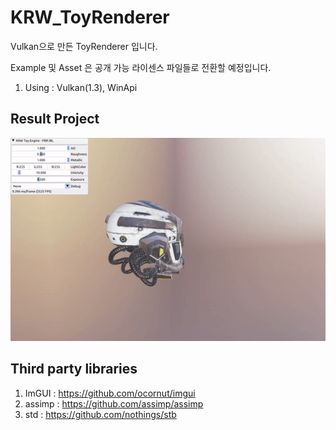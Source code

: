 # KRW_ToyRenderer

Vulkan으로 만든 ToyRenderer 입니다.

Example 및 Asset 은 공개 가능 라이센스 파일들로 전환할 예정입니다.

1. Using : Vulkan(1.3), WinApi


## Result Project
![image](./Doc/Images/PBR_IBL.gif)


## Third party libraries
1. ImGUI : https://github.com/ocornut/imgui
2. assimp : https://github.com/assimp/assimp
3. std : https://github.com/nothings/stb